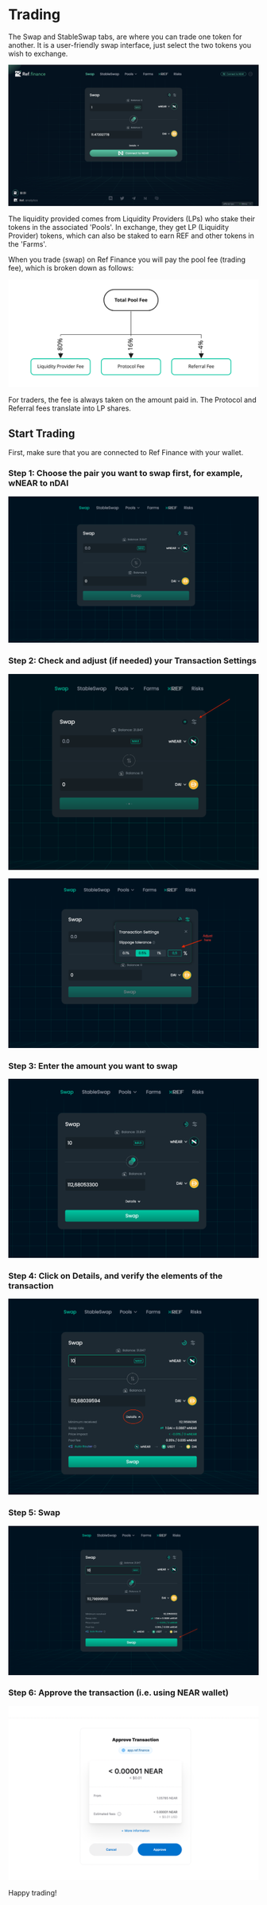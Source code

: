 # Trading

The Swap and StableSwap tabs, are where you can trade one token for another. It is a user-friendly swap interface, just select the two tokens you wish to exchange.&#x20;

![All prices are fictional](<../.gitbook/assets/Screenshot 2022-03-04 at 14.14.37.png>)

The liquidity provided comes from Liquidity Providers (LPs) who stake their tokens in the associated 'Pools'. In exchange, they get LP (Liquidity Provider) tokens, which can also be staked to earn REF and other tokens in the 'Farms'.

When you trade (swap) on Ref Finance you will pay the pool fee (trading fee), which is broken down as follows:

![](<../.gitbook/assets/Mind Map(3).jpg>)

For traders, the fee is always taken on the amount paid in. The Protocol and Referral fees translate into LP shares.

## Start Trading

First, make sure that you are connected to Ref Finance with your wallet.

### Step 1: Choose the pair you want to swap first, for example, wNEAR to nDAI

![](<../.gitbook/assets/Screen Shot 2022-03-04 at 22.27.24.png>)

### Step 2: Check and adjust (if needed) your Transaction Settings

![](<../.gitbook/assets/Screen Shot 2022-03-07 at 17.49.49.png>)

![](<../.gitbook/assets/Screen Shot 2022-03-04 at 22.34.11.png>)

### Step 3: Enter the amount you want to swap

![](<../.gitbook/assets/Screen Shot 2022-03-04 at 22.24.22.png>)

### Step 4: Click on Details, and verify the elements of the transaction

![](<../.gitbook/assets/Screen Shot 2022-03-04 at 22.26.04.png>)

### Step 5: Swap

![](<../.gitbook/assets/Screen Shot 2022-03-04 at 22.29.31.png>)

### Step 6: Approve the transaction (i.e. using NEAR wallet)

![](<../.gitbook/assets/Screen Shot 2022-03-04 at 22.30.50.png>)

Happy trading!
